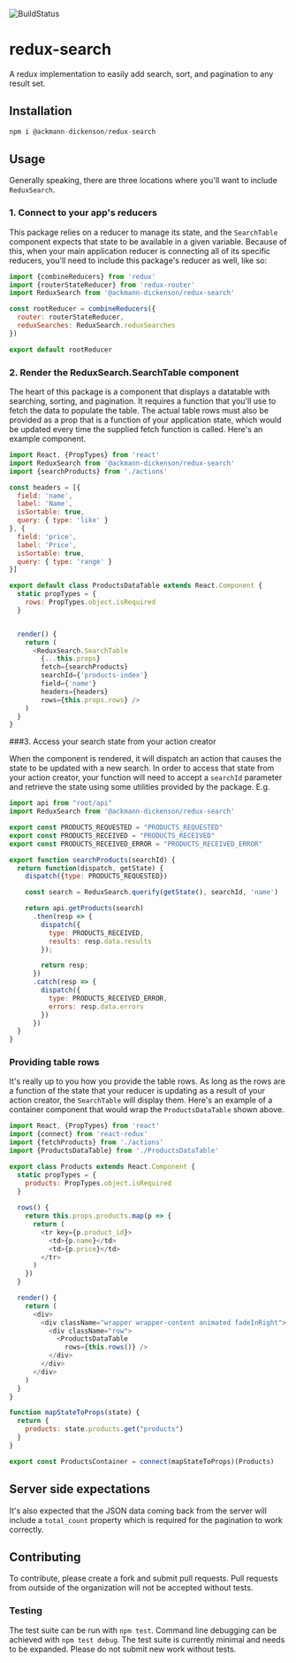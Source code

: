 ![BuildStatus](https://travis-ci.org/ackmann-dickenson/redux-search.svg?branch=master)

# redux-search

A redux implementation to easily add search, sort, and pagination to any result set.

## Installation

```javascript
npm i @ackmann-dickenson/redux-search
```

## Usage

Generally speaking, there are three locations where you'll want to include `ReduxSearch`.

### 1. Connect to your app's reducers

This package relies on a reducer to manage its state, and the `SearchTable` component expects that state to be available in a given variable. Because of this,
when your main application reducer is connecting all of its specific reducers, you'll need to include this package's reducer as well, like so:

```javascript
import {combineReducers} from 'redux'
import {routerStateReducer} from 'redux-router'
import ReduxSearch from '@ackmann-dickenson/redux-search'

const rootReducer = combineReducers({
  router: routerStateReducer,
  reduxSearches: ReduxSearch.reduxSearches
})

export default rootReducer

```

### 2. Render the ReduxSearch.SearchTable component

The heart of this package is a component that displays a datatable with searching, sorting, and pagination. It requires a function that you'll use to fetch the data to
populate the table. The actual table rows must also be provided as a prop that is a function of your application state, which would be updated every time the supplied
fetch function is called. Here's an example component.

```javascript
import React, {PropTypes} from 'react'
import ReduxSearch from '@ackmann-dickenson/redux-search'
import {searchProducts} from './actions'

const headers = [{
  field: 'name',
  label: 'Name',
  isSortable: true,
  query: { type: 'like' }
}, {
  field: 'price',
  label: 'Price',
  isSortable: true,
  query: { type: 'range' }
}]

export default class ProductsDataTable extends React.Component {
  static propTypes = {
    rows: PropTypes.object.isRequired
  }


  render() {
    return (
      <ReduxSearch.SearchTable
        {...this.props}
        fetch={searchProducts}
        searchId={'products-index'}
        field={'name'}
        headers={headers}
        rows={this.props.rows} />
    )
  }
}
```

###3. Access your search state from your action creator

When the component is rendered, it will dispatch an action that causes the state to be updated with a new search. In order to access that state from your action creator,
your function will need to accept a `searchId` parameter and retrieve the state using some utilities provided by the package. E.g.

```javascript
import api from "root/api"
import ReduxSearch from '@ackmann-dickenson/redux-search'

export const PRODUCTS_REQUESTED = "PRODUCTS_REQUESTED"
export const PRODUCTS_RECEIVED = "PRODUCTS_RECEIVED"
export const PRODUCTS_RECEIVED_ERROR = "PRODUCTS_RECEIVED_ERROR"

export function searchProducts(searchId) {
  return function(dispatch, getState) {
    dispatch({type: PRODUCTS_REQUESTED})

    const search = ReduxSearch.querify(getState(), searchId, 'name')

    return api.getProducts(search)
      .then(resp => {
        dispatch({
          type: PRODUCTS_RECEIVED,
          results: resp.data.results
        });

        return resp;
      })
      .catch(resp => {
        dispatch({
          type: PRODUCTS_RECEIVED_ERROR,
          errors: resp.data.errors
        })
      })
  }
}

```

### Providing table rows

It's really up to you how you provide the table rows. As long as the rows are a function of the state that your reducer is updating as a result of your action creator, the `SearchTable` will display them. Here's an example of a container component that would wrap the `ProductsDataTable` shown above.

```javascript
import React, {PropTypes} from 'react'
import {connect} from 'react-redux'
import {fetchProducts} from './actions'
import {ProductsDataTable} from './ProductsDataTable'

export class Products extends React.Component {
  static propTypes = {
    products: PropTypes.object.isRequired
  }
  
  rows() {
    return this.props.products.map(p => {
      return (
        <tr key={p.product_id}>
          <td>{p.name}</td>
          <td>{p.price}</td>
        </tr>
      )
    })
  }

  render() {
    return (
      <div>
        <div className="wrapper wrapper-content animated fadeInRight">
          <div className="row">
            <ProductsDataTable
              rows={this.rows()} />
          </div>
        </div>
      </div>
    )
  }
}

function mapStateToProps(state) {
  return {
    products: state.products.get("products")
  }
}

export const ProductsContainer = connect(mapStateToProps)(Products)

```

## Server side expectations
It's also expected that the JSON data coming back from the server will include a `total_count` property which is required
for the pagination to work correctly.

## Contributing

To contribute, please create a fork and submit pull requests. Pull requests from outside of the organization will not be accepted without tests.

### Testing

The test suite can be run with `npm test`. Command line debugging can be achieved with `npm test debug`. The test suite is currently minimal and needs to be expanded.
Please do not submit new work without tests.
